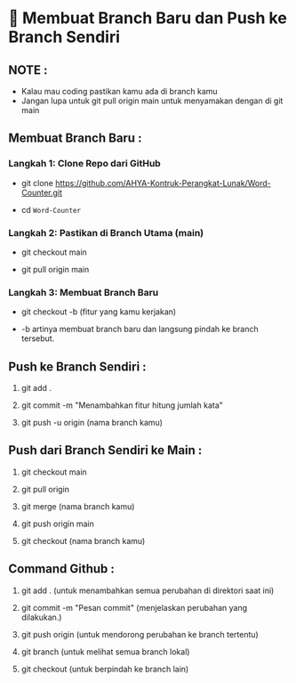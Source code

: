 
# **📖 Membuat Branch Baru dan Push ke Branch Sendiri**

## **NOTE :**
* Kalau mau coding pastikan kamu ada di branch kamu
* Jangan lupa untuk git pull origin main untuk menyamakan dengan di git main

## **Membuat Branch Baru :**

### **Langkah 1: Clone Repo dari GitHub**

* git clone https://github.com/AHYA-Kontruk-Perangkat-Lunak/Word-Counter.git

* cd `Word-Counter`

### **Langkah 2: Pastikan di Branch Utama (main)**

* git checkout main

* git pull origin main

### **Langkah 3: Membuat Branch Baru**

* git checkout -b (fitur yang kamu kerjakan)

* -b artinya membuat branch baru dan langsung pindah ke branch tersebut.

## **Push ke Branch Sendiri :**
1. git add .

2. git commit -m "Menambahkan fitur hitung jumlah kata"

3. git push -u origin (nama branch kamu)

## **Push dari Branch Sendiri ke Main :**
1. git checkout main

2. git pull origin

3. git merge (nama branch kamu)

4. git push origin main

5. git checkout (nama branch kamu)

## **Command Github :**

1. git add . (untuk menambahkan semua perubahan di direktori saat ini)

2. git commit -m "Pesan commit" (menjelaskan perubahan yang dilakukan.)

3. git push origin <branch-name> (untuk mendorong perubahan ke branch tertentu)

4. git branch (untuk melihat semua branch lokal)

5. git checkout <branch-name> (untuk berpindah ke branch lain)

